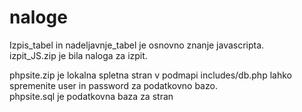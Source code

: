 # naloge

Izpis_tabel in nadeljavnje_tabel je osnovno znanje javascripta.<br>
izpit_JS.zip je bila naloga za izpit.<br>

phpsite.zip je lokalna spletna stran v podmapi includes/db.php lahko spremenite user in password za podatkovno bazo. <br>
phpsite.sql je podatkovna baza za stran
